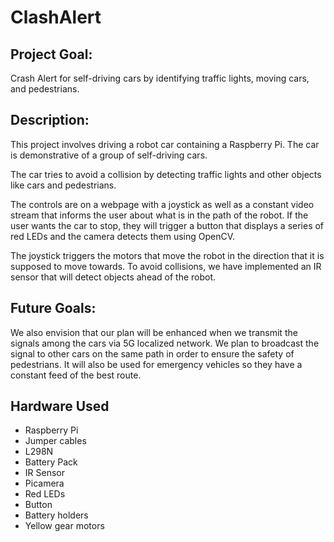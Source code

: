 # ClashAlert

## Project Goal:

Crash Alert for self-driving cars by identifying traffic lights, moving cars, and pedestrians.

## Description: 

This project involves driving a robot car containing a Raspberry Pi. The car is demonstrative of a group of self-driving cars. 

The car tries to avoid a collision by detecting traffic lights and other objects like cars and pedestrians.

The controls are on a webpage with a joystick as well as a constant video stream that informs the user about what is in the path of the robot. If the user wants the car to stop, they will trigger a button that displays a series of red LEDs and the camera detects them using OpenCV. 

The joystick triggers the motors that move the robot in the direction that it is supposed to move towards. To avoid collisions, we have implemented an IR sensor that will detect objects ahead of the robot.

## Future Goals: 

We also envision that our plan will be enhanced when we transmit the signals among the cars via 5G localized network. We plan to broadcast the signal to other cars on the same path in order to ensure the safety of pedestrians. It will also be used for emergency vehicles so they have a constant feed of the best route.

## Hardware Used

- Raspberry Pi
- Jumper cables
- L298N
- Battery Pack
- IR Sensor
- Picamera
- Red LEDs
- Button
- Battery holders
- Yellow gear motors
